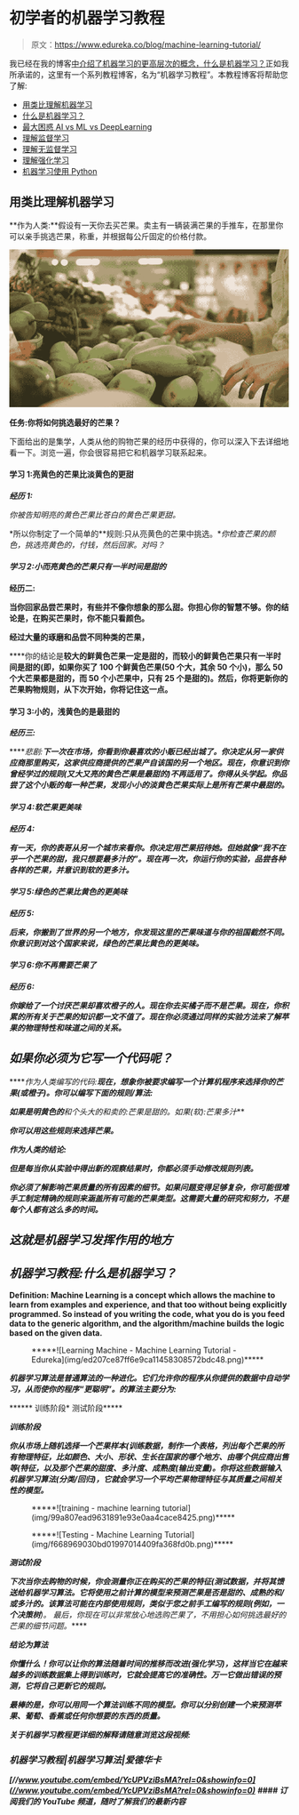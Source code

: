 # 初学者的机器学习教程

> 原文：<https://www.edureka.co/blog/machine-learning-tutorial/>

我已经在我的博客[中介绍了机器学习的更高层次的概念，什么是机器学习？](https://www.edureka.co/blog/what-is-machine-learning/)正如我所承诺的，这里有一个系列教程博客，名为“机器学习教程”。本教程博客将帮助您了解:

*   [用类比理解机器学习](#MachineLearning)
*   [什么是机器学习？](#WhatIsMachineLearning)
*   [最大困惑 AI vs ML vs DeepLearning](#AIvsMLvsDL)
*   [理解监督学习](#SupervisedLearning)
*   [理解无监督学习](#UnsupervisedLearning)
*   [理解强化学习](#ReinforcementLearning)
*   [机器学习使用 Python](#MachineLearningUsingPython)

## 用类比理解机器学习

**作为人类:**假设有一天你去买芒果。卖主有一辆装满芒果的手推车，在那里你可以亲手挑选芒果，称重，并根据每公斤固定的价格付款。

**![Shopping Mangoes - Machine Learning Tutorial - Edureka](img/986bfa0c1798393d5c633c4974670809.png)**

**任务:你将如何挑选最好的芒果？**

下面给出的是集学，人类从他的购物芒果的经历中获得的，你可以深入下去详细地看一下。浏览一遍，你会很容易把它和机器学习联系起来。

#### 学习 1:亮黄色的芒果比淡黄色的更甜

***经历 1:***

*你被告知明亮的黄色芒果比苍白的黄色芒果更甜。*

*所以你制定了一个简单的**规则:只从亮黄色的芒果中挑选。**你检查芒果的颜色，挑选亮黄色的，付钱，然后回家。对吗？*

#### *学习 2:小而亮黄色的芒果只有一半时间是甜的*

****经历二:****

**当你回家品尝芒果时，有些并不像你想象的那么甜。你担心你的智慧不够。你的结论是，在购买芒果时，你不能只看颜色。**

**经过大量的琢磨和品尝不同种类的芒果，**

****你的结论是**较大的鲜黄色芒果一定是甜的，而较小的鲜黄色芒果只有一半时间是甜的(即，如果你买了 100 个鲜黄色芒果(50 个大，其余 50 个小)，那么 50 个大芒果都是甜的，而 50 个小芒果中，只有 25 个是甜的)。然后，你将更新你的芒果购物规则，从下次开始，你将记住这一点。**

#### **学习 3:小的，浅黄色的是最甜的**

*****经历三:*****

*****悲剧:**下一次在市场，你看到你最喜欢的小贩已经出城了。你决定从另一家供应商那里购买，这家供应商提供的芒果产自该国的另一个地区。现在，你意识到你曾经学过的规则(又大又亮的黄色芒果是最甜的)不再适用了。你得从头学起。你品尝了这个小贩的每一种芒果，发现小小的淡黄色芒果实际上是所有芒果中最甜的。***

#### ***学习 4:软芒果更美味***

*****经历 4:*****

***有一天，你的表哥从另一个城市来看你。你决定用芒果招待她。但她就像“我不在乎一个芒果的甜，我只想要最多汁的”。现在再一次，你运行你的实验，品尝各种各样的芒果，并意识到软的更多汁。***

#### ***学习 5:绿色的芒果比黄色的更美味***

*****经历 5:*****

***后来，你搬到了世界的另一个地方，你发现这里的芒果味道与你的祖国截然不同。你意识到对这个国家来说，绿色的芒果比黄色的更美味。***

#### ***学习 6:你不再需要芒果了***

*****经历 6:*****

***你嫁给了一个讨厌芒果却喜欢橙子的人。现在你去买橘子而不是芒果。现在，你积累的所有关于芒果的知识都一文不值了。现在你必须通过同样的实验方法来了解苹果的物理特性和味道之间的关系。***

## ***如果你必须为它写一个代码呢？***

*****作为人类编写的代码:**现在，想象你被要求编写一个计算机程序来选择你的芒果(或橙子)。你可以编写下面的规则/算法:***

***如果是明黄色的**和**个头大的**和**卖的:芒果是甜的。如果(软):芒果多汁***

***你可以用这些规则来选择芒果。***

*****作为人类的结论:*****

***但是每当你从实验中得出新的观察结果时，你都必须手动修改规则列表。***

***你必须了解影响芒果质量的所有因素的细节。如果问题变得足够复杂，你可能很难手工制定精确的规则来涵盖所有可能的芒果类型。这需要大量的研究和努力，不是每个人都有这么多的时间。***

## ***这就是机器学习发挥作用的地方***

## ***机器学习教程:什么是机器学习？***

****Definition: Machine Learning is a concept which allows the machine to learn from examples and experience, and that too without being explicitly programmed. So instead of you writing the code, what you do is you feed data to the generic algorithm, and the algorithm/machine builds the logic based on the given data.****

<figure class="wpb_wrapper vc_figure">*****![Learning Machine - Machine Learning Tutorial - Edureka](img/ed207ce87ff6e9ca11458308572bdc48.png)*****</figure>

*****机器学习算法是普通算法的一种进化。它们允许你的程序从你提供的数据中自动学习，从而使你的程序“更聪明”。的算法主要分为:*****

******   训练阶段*   测试阶段*****

*******训练阶段*******

*****你从市场上随机选择一个芒果样本(**训练数据**，制作一个表格，列出每个芒果的所有物理特征，比如颜色、大小、形状、生长在国家的哪个地方、由哪个供应商出售等(**特征**，以及那个芒果的甜度、多汁度、成熟度(**输出变量**)。你将这些数据输入机器学习算法(**分类/回归**)，它就会学习一个平均芒果物理特征与其质量之间相关性的模型。*****

<figure class="wpb_wrapper vc_figure">*****![training - machine learning tutorial](img/99a807ead9631891e93e0aa4cace8425.png)*****</figure>

<figure class="wpb_wrapper vc_figure">*****![Testing - Machine Learning Tutorial](img/f668969030bd01997014409fa368fd0b.png)*****</figure>

*******测试阶段*******

*****下次当你去购物的时候，你会测量你正在购买的芒果的特征(**测试数据**，并将其馈送给机器学习算法。它将使用之前计算的模型来预测芒果是否是甜的、成熟的和/或多汁的。该算法可能在内部使用规则，类似于您之前手工编写的规则(例如，一个**决策树**)。 最后，你现在可以非常放心地选购芒果了，不用担心如何挑选最好的芒果的细节问题。*****

*******结论为算法*******

*****你懂什么！你可以让你的算法随着时间的推移而改进(**强化学习**)，这样当它在越来越多的训练数据集上得到训练时，它就会提高它的准确性。万一它做出错误的预测，它将自己更新它的规则。*****

*****最棒的是，你可以用同一个算法训练不同的模型。你可以分别创建一个来预测苹果、葡萄、香蕉或任何你想要的东西的质量。*****

*****关于机器学习教程更详细的解释请随意浏览这段视频:*****

### *******机器学习教程|机器学习算法|爱德华卡*******

*****[//www.youtube.com/embed/YcUPVziBsMA?rel=0&showinfo=0](//www.youtube.com/embed/YcUPVziBsMA?rel=0&showinfo=0)***** *****#### 订阅我们的 YouTube 频道，随时了解我们的最新内容*****